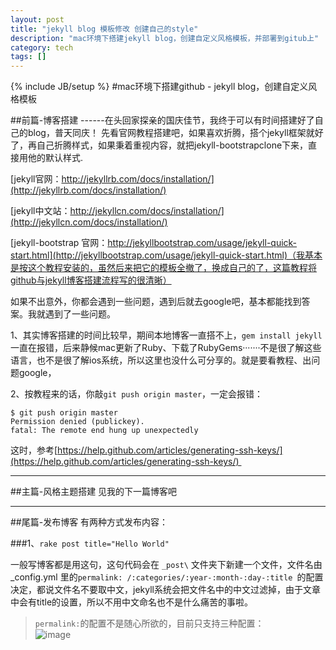 ```yaml
---
layout: post
title: "jekyll blog 模板修改 创建自己的style"
description: "mac环境下搭建jekyll blog，创建自定义风格模板，并部署到gitub上"
category: tech
tags: []
---
```

{% include JB/setup %}
#mac环境下搭建github - jekyll blog，创建自定义风格模板

##前篇-博客搭建
------在头回家探亲的国庆佳节，我终于可以有时间搭建好了自己的blog，普天同庆！
先看官网教程搭建吧，如果喜欢折腾，搭个jekyll框架就好了，再自己折腾样式，如果秉着重视内容，就把jekyll-bootstrapclone下来，直接用他的默认样式.


[jekyll官网：http://jekyllrb.com/docs/installation/](http://jekyllrb.com/docs/installation/)

[jekyll中文站：http://jekyllcn.com/docs/installation/](http://jekyllcn.com/docs/installation/)

[jekyll-bootstrap 官网：http://jekyllbootstrap.com/usage/jekyll-quick-start.html](http://jekyllbootstrap.com/usage/jekyll-quick-start.html)（我基本是按这个教程安装的，虽然后来把它的模板全撤了，换成自己的了，这篇教程将github与jekyll博客搭建流程写的很清晰）

     

如果不出意外，你都会遇到一些问题，遇到后就去google吧，基本都能找到答案。我就遇到了一些问题。

1、其实博客搭建的时间比较早，期间本地博客一直搭不上，`gem install jekyll`一直在报错，后来静候mac更新了Ruby、下载了RubyGems·······不是很了解这些语言，也不是很了解ios系统，所以这里也没什么可分享的。就是要看教程、出问题google，


2、按教程来的话，你敲`git push origin master`，一定会报错：

    $ git push origin master
    Permission denied (publickey).
    fatal: The remote end hung up unexpectedly

这时，参考[https://help.github.com/articles/generating-ssh-keys/](https://help.github.com/articles/generating-ssh-keys/) 

---


##主篇-风格主题搭建
见我的下一篇博客吧

---


##尾篇-发布博客
有两种方式发布内容：  

###1、`rake post title="Hello World"`

一般写博客都是用这句，这句代码会在 `_post\` 文件夹下新建一个文件，文件名由 _config.yml 里的`permalink: /:categories/:year-:month-:day-:title `的配置决定，都说文件名不要取中文，jekyll系统会把文件名中的中文过滤掉，由于文章中会有title的设置，所以不用中文命名也不是什么痛苦的事啦。

>`permalink:`的配置不是随心所欲的，目前只支持三种配置：  
![image](http://)
